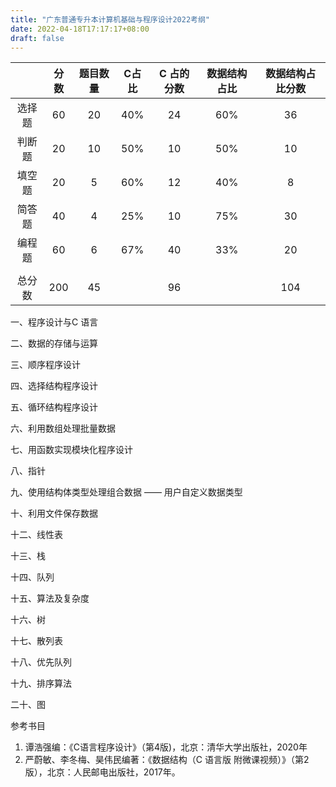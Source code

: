 ```yaml
---
title: "广东普通专升本计算机基础与程序设计2022考纲"
date: 2022-04-18T17:17:17+08:00
draft: false
---
```


<!--more-->

|        | 分数 | 题目数量 | C占比 | C 占的分数 | 数据结构占比 | 数据结构占比分数 |
| :----: | :--: | :------: | :---: | :--------: | :----------: | :--------------: |
| 选择题 |  60  |    20    |  40%  |     24     |     60%      |        36        |
| 判断题 |  20  |    10    |  50%  |     10     |     50%      |        10        |
| 填空题 |  20  |    5     |  60%  |     12     |     40%      |        8         |
| 简答题 |  40  |    4     |  25%  |     10     |     75%      |        30        |
| 编程题 |  60  |    6     |  67%  |     40     |     33%      |        20        |
|        |      |          |       |            |              |                  |
| 总分数 | 200  |    45    |       |     96     |              |       104        |

一、程序设计与C 语言

二、数据的存储与运算

三、顺序程序设计

四、选择结构程序设计

五、循环结构程序设计

六、利用数组处理批量数据

七、用函数实现模块化程序设计

八、指针

九、使用结构体类型处理组合数据 —— 用户自定义数据类型

十、利用文件保存数据

十二、线性表

十三、栈

十四、队列

十五、算法及复杂度

十六、树

十七、散列表

十八、优先队列

十九、排序算法

二十、图

参考书目

1. 谭浩强编：《C语言程序设计》（第4版)，北京：清华大学出版社，2020年
2. 严蔚敏、李冬梅、昊伟民编著：《数据结构（C 语言版 附微课视频）》（第2版），北京：人民邮电出版社，2017年。

